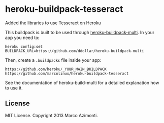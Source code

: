 heroku-buildpack-tesseract
===========================
Added the libraries to use Tesseract on Heroku

This buildpack is built to be used through [heroku-buildpack-multi](https://github.com/ddollar/heroku-buildpack-multi).
In your app you need to:
```
heroku config:set
BUILDPACK_URL=https://github.com/ddollar/heroku-buildpack-multi
```

Then, create a `.buildpacks` file inside your app:
```
https://github.com/heroku/_YOUR_MAIN_BUILDPACK
https://github.com/marcolinux/heroku-buildpack-tesseract
```
See the documentation of heroku-build-multi for a detailed explanation
how to use it.

## License
MIT License. Copyright 2013 Marco Azimonti.
